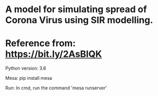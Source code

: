 # A model for simulating spread of Corona Virus using SIR modelling.
# Reference from: https://bit.ly/2AsBlQK
Python version: 3.6

Mesa: pip install mesa

Run: In cmd, run the command 'mesa runserver'
